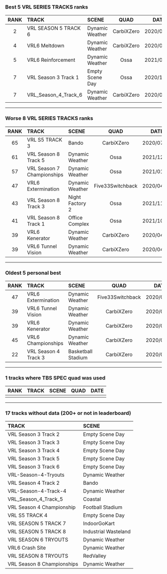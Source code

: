 ### Best 5 VRL SERIES TRACKS ranks
|RANK|TRACK|SCENE|QUAD|DATE|
|:---:|:---|:---|:---:|:---:|
|2|VRL SEASON 5 TRACK 6|Dynamic Weather|CarbiXZero|2020/08/27|
|4|VRL6 Meltdown|Dynamic Weather|CarbiXZero|2020/07/28|
|5|VRL6 Reinforcement|Dynamic Weather|Ossa|2021/09/03|
|7|VRL Season 3 Track 1|Empty Scene Day|Ossa|2020/12/15|
|7|VRL_Season_4_Track_6|Dynamic Weather|CarbiXZero|2020/07/28|
---
### Worse 8 VRL SERIES TRACKS ranks
|RANK|TRACK|SCENE|QUAD|DATE|
|:---:|:---|:---|:---:|:---:|
|65|VRL S5 TRACK 3|Bando|CarbiXZero|2020/07/14|
|61|VRL Season 8 Track 5|Dynamic Weather|Ossa|2021/12/20|
|57|VRL Season 7 Championships|Dynamic Weather|Ossa|2021/01/03|
|47|VRL6 Extermination|Dynamic Weather|Five33Switchback|2020/04/11|
|43|VRL Season 8 Track 3|Night Factory 2|Ossa|2021/11/25|
|41|VRL Season 8 Track 1|Office Complex|Ossa|2021/10/29|
|39|VRL6 Kenerator|Dynamic Weather|CarbiXZero|2020/04/24|
|39|VRL6 Tunnel Vision|Dynamic Weather|CarbiXZero|2020/04/15|
---
### Oldest 5 personal best
|RANK|TRACK|SCENE|QUAD|DATE|
|:---:|:---|:---|:---:|:---:|
|47|VRL6 Extermination|Dynamic Weather|Five33Switchback|2020/04/11|
|39|VRL6 Tunnel Vision|Dynamic Weather|CarbiXZero|2020/04/15|
|39|VRL6 Kenerator|Dynamic Weather|CarbiXZero|2020/04/24|
|45|VRL6 Championships|Dynamic Weather|CarbiXZero|2020/04/29|
|22|VRL Season 4 Track 3|Basketball Stadium|CarbiXZero|2020/05/16|
---
### 1 tracks where TBS SPEC quad was used
|RANK|TRACK|SCENE|QUAD|DATE|
|:---:|:---|:---|:---:|:---:|
||||||
---
### 17 tracks without data (200+ or not in leaderboard)
|TRACK|SCENE|
|:---|:---|
|VRL Season 3 Track 2|Empty Scene Day|
|VRL Season 3 Track 3|Empty Scene Day|
|VRL Season 3 Track 4|Empty Scene Day|
|VRL Season 3 Track 5|Empty Scene Day|
|VRL Season 3 Track 6|Empty Scene Day|
|VRL-Season-4-Tryouts|Dynamic Weather|
|VRL Season 4 Track 2|Bando|
|VRL-Season-4-Track-4|Dynamic Weather|
|VRL_Season_4_Track_5|Coastal|
|VRL Season 4 Championship|Football Stadium|
|VRL S5 TRACK 4|Empty Scene Day|
|VRL SEASON 5 TRACK 7|IndoorGoKart|
|VRL SEASON 5 TRACK 8|Industrial Wasteland|
|VRL SEASON 6 TRYOUTS|Dynamic Weather|
|VRL6 Crash Site|Dynamic Weather|
|VRL SEASON 8 TRYOUTS|RedValley|
|VRL Season 8 Championships|Dynamic Weather|
